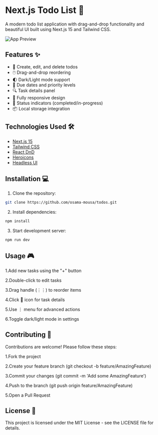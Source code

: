 # Next.js Todo List 🚀

A modern todo list application with drag-and-drop functionality and beautiful UI built using Next.js 15 and Tailwind CSS.

![App Preview](https://via.placeholder.com/800x500.png?text=Todo+List+Preview) <!-- Replace with actual screenshot -->

## Features ✨
- 📝 Create, edit, and delete todos
- 🖱️ Drag-and-drop reordering
- 🌓 Dark/Light mode support
- 📅 Due dates and priority levels
- 🔍 Task details panel
- 📱 Fully responsive design
- 🚦 Status indicators (completed/in-progress)
- 📦 Local storage integration

## Technologies Used 🛠️
- [Next.js 15](https://nextjs.org/)
- [Tailwind CSS](https://tailwindcss.com/)
- [React DnD](https://react-dnd.github.io/react-dnd/about)
- [Heroicons](https://heroicons.com/)
- [Headless UI](https://headlessui.com/)

## Installation 💻
1. Clone the repository:
```bash
git clone https://github.com/osama-mousa/todos.git
```

2. Install dependencies:
```bash
npm install
```

3. Start development server:
```bash
npm run dev
```

## Usage 🎮
1.Add new tasks using the "+" button

2.Double-click to edit tasks

3.Drag handle (⋮⋮) to reorder items

4.Click 📄 icon for task details

5.Use ⋮ menu for advanced actions

6.Toggle dark/light mode in settings

## Contributing 🤝
Contributions are welcome! Please follow these steps:

1.Fork the project

2.Create your feature branch (git checkout -b feature/AmazingFeature)

3.Commit your changes (git commit -m 'Add some AmazingFeature')

4.Push to the branch (git push origin feature/AmazingFeature)

5.Open a Pull Request

## License 📄
This project is licensed under the MIT License - see the LICENSE file for details.
